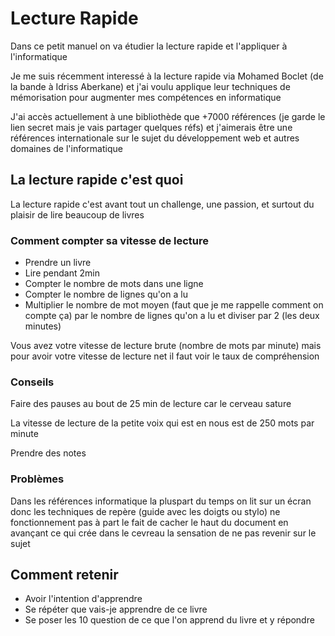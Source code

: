 # Lecture Rapide

Dans ce petit manuel on va étudier la lecture rapide et l'appliquer à l'informatique

Je me suis récemment interessé à la lecture rapide via Mohamed Boclet (de la bande à Idriss Aberkane) et j'ai voulu applique leur techniques de mémorisation pour augmenter mes compétences en informatique

J'ai accès actuellement à une bibliothède que +7000 références (je garde le lien secret mais je vais partager quelques réfs) et j'aimerais être une références internationale sur le sujet du développement web et autres domaines de l'informatique

## La lecture rapide c'est quoi

La lecture rapide c'est avant tout un challenge, une passion, et surtout du plaisir de lire beaucoup de livres

### Comment compter sa vitesse de lecture

* Prendre un livre 
* Lire pendant 2min
* Compter le nombre de mots dans une ligne
* Compter le nombre de lignes qu'on a lu
* Multiplier le nombre de mot moyen (faut que je me rappelle comment on compte ça) par le nombre de lignes qu'on a lu et diviser par 2 (les deux minutes)

Vous avez votre vitesse de lecture brute (nombre de mots par minute) mais pour avoir votre vitesse de lecture net il faut voir le taux de compréhension

### Conseils

Faire des pauses au bout de 25 min de lecture car le cerveau sature

La vitesse de lecture de la petite voix qui est en nous est de 250 mots par minute

Prendre des notes

### Problèmes

Dans les références informatique la pluspart du temps on lit sur un écran donc les techniques de repère (guide avec les doigts ou stylo) ne fonctionnement pas à part le fait de cacher le haut du document en avançant ce qui crée dans le cevreau la sensation de ne pas revenir sur le sujet

## Comment retenir

* Avoir l'intention d'apprendre
* Se répéter que vais-je apprendre de ce livre
* Se poser les 10 question de ce que l'on apprend du livre et y répondre
